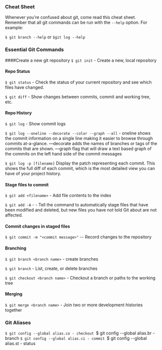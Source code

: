 ### Cheat Sheet

Whenever you're confused about git, come read this cheat sheet. Remember that all git commands can be run with the `--help` option. For example:

`$ git branch --help` or `$git log --help`

### Essential Git Commands

####Create a new git repository
`$ git init` - Create a new, local repository

#### Repo Status
`$ git status` - Check the status of your current repository and see which files have changed.

`$ git diff` - Show changes between commits, commit and working tree, etc.
#### Repo History
`$ git log` - Show commit logs

`$ git log --oneline --decorate --color --graph --all` - oneline shows the commit information on a single line making it easier to browse through commits at-a-glance. —decorate adds the names of branches or tags of the commits that are shown. —graph flag that will draw a text based graph of the commits on the left hand side of the commit messages

`$ git log -p [filename]` Display the patch representing each commit. This shows the full diff of each commit, which is the most detailed view you can have of your project history.

#### Stage files to commit
`$ git add <filename>` -  Add file contents to the index


`$ git add -A` -  - Tell the command to automatically stage files that have been modified and deleted, but new files you have not told Git about are not affected.


#### Commit changes in staged files
`$ git commit -m "<commit message>"` -- Record changes to the repository


#### Branching
`$ git branch <branch name>` - create branches

`$ git branch` -  List, create, or delete branches

`$ git checkout <branch name>` - Checkout a branch or paths to the working tree

#### Merging

`$ git merge <branch name>` - Join two or more development histories together


### Git Aliases
`$ git config --global alias.co - checkout
`$ git config --global alias.br - branch
`$ git config --global alias.ci - commit
`$ git config --global alias.st - status
